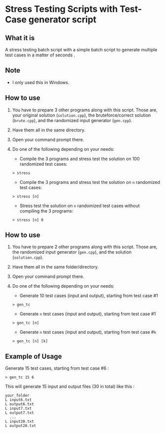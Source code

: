 # Stress Testing Scripts with Test-Case generator script

## What it is
A stress testing batch script with a simple batch script to generate multiple test cases in a matter of seconds .

## Note

* I only used this in Windows.

## How to use
1. You have to prepare 3 other programs along with this script. Those are, your original solution (`solution.cpp`), the bruteforce/correct solution (`brute.cpp`), and the randomized input generator (`gen.cpp`).
2. Have them all in the same directory.
3. Open your command prompt there.
4. Do one of the following depending on your needs:
   * Compile the 3 programs and stress test the solution on 100 randomized test cases:
   ```
   > stress
   ```
   
   * Compile the 3 programs and stress test the solution on `n` randomized test cases:
   ```
   > stress [n]
   ```

   * Stress test the solution on `n` randomized test cases without compiling the 3 programs:
   ```
   > stress [n] 0
   ```


## How to use
1. You have to prepare 2 other programs along with this script. Those are, the randomized input generator (`gen.cpp`), and the solution (`solution.cpp`).
2. Have them all in the same folder/directory.
3. Open your command prompt there.
4. Do one of the following depending on your needs:
	* Generate 10 test cases (input and output), starting from test case #1
	```
	> gen_tc
	```

	* Generate `n` test cases (input and output), starting from test case #1
	```
	> gen_tc [n]
	```

	* Generate `n` test cases (input and output), starting from test case #`k`
	```
	> gen_tc [n] [k]
	```

## Example of Usage
Generate 15 test cases, starting from test case #6 :
```
> gen_tc 15 6
```
This will generate 15 input and output files (30 in total) like this :
```
your_folder
L input6.txt
L output6.txt
L input7.txt
L output7.txt
  ...
L input20.txt
L output20.txt
```
